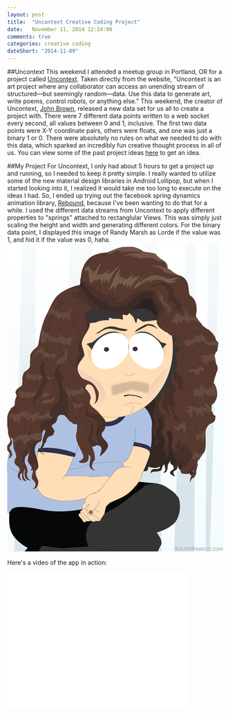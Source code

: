 ```yaml
---
layout: post
title:  "Uncontext Creative Coding Project"
date:   November 11, 2014 12:24:00
comments: true
categories: creative coding
dateShort: "2014-11-09"
---
```


##Uncontext 
This weekend I attended a meetup group in Portland, OR for a project called [Uncontext](http://www.uncontext.com/).  Taken directly from the website, "Uncontext is an art project where any collaborator can access an unending stream of structured—but seemingly random—data. Use this data to generate art, write poems, control robots, or anything else."  This weekend, the creator of Uncontext, [John Brown](https://twitter.com/thisisjohnbrown), released a new data set for us all to create a project with.  There were 7 different data points written to a web socket every second, all values between 0 and 1, inclusive.  The first two data points were X-Y coordinate pairs, others were floats, and one was just a binary 1 or 0. There were absolutely no rules on what we needed to do with this data, which sparked an incredibly fun creative thought process in all of us.  You can view some of the past project ideas [here](http://www.uncontext.com/literature/) to get an idea. 

##My Project
For Uncontext, I only had about 5 hours to get a project up and running, so I needed to keep it pretty simple.  I really wanted to utilize some of the new material design libraries in Android Lollipop, but when I started looking into it, I realized it would take me too long to execute on the ideas I had.  So, I ended up trying out the facebook spring dynamics animation library, [Rebound](http://facebook.github.io/rebound/), because I've been wanting to do that for a while.  I used the different data streams from Uncontext to apply different properties to "springs" attached to rectanglular Views.  This was simply just scaling the height and width and generating different colors.  For the binary data point, I displayed this image of Randy Marsh as Lorde if the value was 1, and hid it if the value was 0, haha.   ![](/assets/randy_marsh_lorde.png)   

Here's a video of the app in action:

<iframe width="420" height="315" src="/assets/uncontext/uncontext.mp4" frameborder="0" allowfullscreen></iframe>